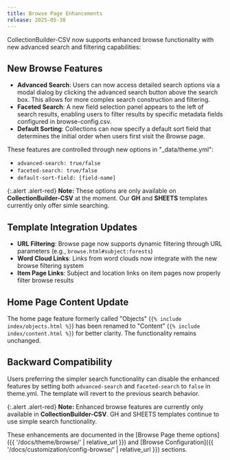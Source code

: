 ```yaml
---
title: Browse Page Enhancements
release: 2025-05-30
---
```


CollectionBuilder-CSV now supports enhanced browse functionality with new advanced search and filtering capabilities:

## New Browse Features

- **Advanced Search**: Users can now access detailed search options via a modal dialog by clicking the advanced search button above the search box. This allows for more complex search construction and filtering.
- **Faceted Search**: A new field selection panel appears to the left of search results, enabling users to filter results by specific metadata fields configured in browse-config.csv.
- **Default Sorting**: Collections can now specify a default sort field that determines the initial order when users first visit the Browse page.

These features are controlled through new options in "_data/theme.yml":
- `advanced-search: true/false`
- `faceted-search: true/false` 
- `default-sort-field: [field-name]`


{:.alert .alert-red}
**Note:** These options are only available on **CollectionBuilder-CSV** at the moment. Our **GH** and **SHEETS** templates currently only offer simle searching.

## Template Integration Updates

- **URL Filtering**: Browse page now supports dynamic filtering through URL parameters (e.g., `browse.html#subject:forests`)
- **Word Cloud Links**: Links from word clouds now integrate with the new browse filtering system
- **Item Page Links**: Subject and location links on item pages now properly filter browse results

## Home Page Content Update

The home page feature formerly called "Objects" (`{% include index/objects.html %}`) has been renamed to "Content" (`{% include index/content.html %}`) for better clarity. The functionality remains unchanged.

## Backward Compatibility

Users preferring the simpler search functionality can disable the enhanced features by setting both `advanced-search` and `faceted-search` to `false` in theme.yml. The template will revert to the previous search behavior.

{:.alert .alert-red}
**Note:** Enhanced browse features are currently only available in **CollectionBuilder-CSV**. GH and SHEETS templates continue to use simple search functionality.

These enhancements are documented in the [Browse Page theme options]({{ '/docs/theme/browse/' | relative_url }}) and [Browse Configuration]({{ '/docs/customization/config-browse/' | relative_url }}) sections.

